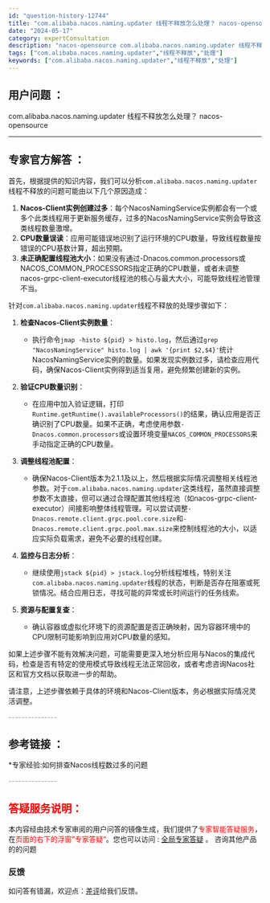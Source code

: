 ```yaml
---
id: "question-history-12744"
title: "com.alibaba.nacos.naming.updater 线程不释放怎么处理？ nacos-opensource"
date: "2024-05-17"
category: expertConsultation
description: "nacos-opensource com.alibaba.nacos.naming.updater 线程不释放怎么处理？"
tags: ["com.alibaba.nacos.naming.updater","线程不释放","处理"]
keywords: ["com.alibaba.nacos.naming.updater","线程不释放","处理"]
---
```


## 用户问题 ： 
 com.alibaba.nacos.naming.updater 线程不释放怎么处理？ nacos-opensource 

---------------
## 专家官方解答 ：

首先，根据提供的知识内容，我们可以分析`com.alibaba.nacos.naming.updater`线程不释放的问题可能由以下几个原因造成：

1. **Nacos-Client实例创建过多**：每个NacosNamingService实例都会有一个或多个此类线程用于更新服务缓存，过多的NacosNamingService实例会导致这类线程数量激增。
2. **CPU数量误读**：应用可能错误地识别了运行环境的CPU数量，导致线程数量按错误的CPU基数计算，超出预期。
3. **未正确配置线程池大小**：如果没有通过-Dnacos.common.processors或NACOS_COMMON_PROCESSORS指定正确的CPU数量，或者未调整nacos-grpc-client-executor线程池的核心与最大大小，可能导致线程池管理不当。

针对`com.alibaba.nacos.naming.updater`线程不释放的处理步骤如下：

1. **检查Nacos-Client实例数量**：
   - 执行命令`jmap -histo ${pid} > histo.log`，然后通过`grep "NacosNamingService" histo.log | awk '{print $2,$4}'`统计NacosNamingService实例的数量。如果发现实例数过多，请检查应用代码，确保Nacos-Client实例得到适当复用，避免频繁创建新的实例。

2. **验证CPU数量识别**：
   - 在应用中加入验证逻辑，打印`Runtime.getRuntime().availableProcessors()`的结果，确认应用是否正确识别了CPU数量。如果不正确，考虑使用参数`-Dnacos.common.processors`或设置环境变量`NACOS_COMMON_PROCESSORS`来手动指定正确的CPU数量。

3. **调整线程池配置**：
   - 确保Nacos-Client版本为2.1.1及以上，然后根据实际情况调整相关线程池参数。对于`com.alibaba.nacos.naming.updater`这类线程，虽然直接调整参数不太直接，但可以通过合理配置其他线程池（如nacos-grpc-client-executor）间接影响整体线程管理。可以尝试调整`-Dnacos.remote.client.grpc.pool.core.size`和`-Dnacos.remote.client.grpc.pool.max.size`来控制线程池的大小，以适应实际负载需求，避免不必要的线程创建。

4. **监控与日志分析**：
   - 继续使用`jstack ${pid} > jstack.log`分析线程堆栈，特别关注`com.alibaba.nacos.naming.updater`线程的状态，判断是否存在阻塞或死锁情况。结合应用日志，寻找可能的异常或长时间运行的任务线索。

5. **资源与配置复查**：
   - 确认容器或虚拟化环境下的资源配置是否正确映射，因为容器环境中的CPU限制可能影响到应用对CPU数量的感知。

如果上述步骤不能有效解决问题，可能需要更深入地分析应用与Nacos的集成代码，检查是否有特定的使用模式导致线程无法正常回收，或者考虑咨询Nacos社区和官方文档以获取进一步的帮助。

请注意，上述步骤依赖于具体的环境和Nacos-Client版本，务必根据实际情况灵活调整。


<font color="#949494">---------------</font> 


## 参考链接 ：

*专家经验:如何排查Nacos线程数过多的问题 


 <font color="#949494">---------------</font> 
 


## <font color="#FF0000">答疑服务说明：</font> 

本内容经由技术专家审阅的用户问答的镜像生成，我们提供了<font color="#FF0000">专家智能答疑服务</font>，在<font color="#FF0000">页面的右下的浮窗”专家答疑“</font>。您也可以访问 : [全局专家答疑](https://opensource.alibaba.com/chatBot) 。 咨询其他产品的的问题

### 反馈
如问答有错漏，欢迎点：[差评](https://ai.nacos.io/user/feedbackByEnhancerGradePOJOID?enhancerGradePOJOId=13871)给我们反馈。
